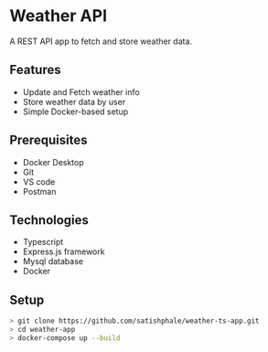 # Weather API

A REST API app to fetch and store weather data.

## Features
- Update and Fetch weather info
- Store weather data by user
- Simple Docker-based setup

## Prerequisites
- Docker Desktop  
- Git 
- VS code
- Postman

## Technologies
 - Typescript
 - Express.js framework
 - Mysql database
 - Docker  


## Setup

```bash
> git clone https://github.com/satishphale/weather-ts-app.git
> cd weather-app
> docker-compose up --build
```




